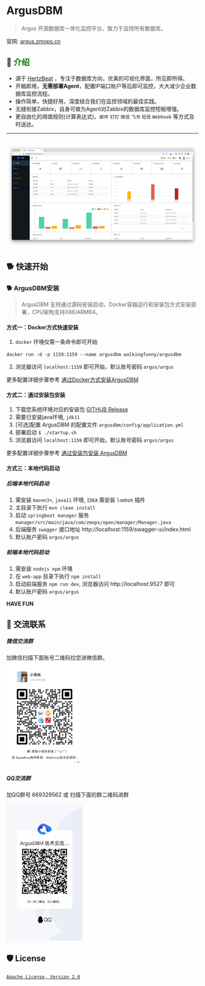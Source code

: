 # ArgusDBM  

> Argus 开源数据库一体化监控平台，致力于监控所有数据库。

官网: [argus.zmops.cn](https://argus.zmops.cn/)

## 🎡 <font color="green">介绍</font>

- 源于 [HertzBeat](https://github.com/dromara/hertzbeat) ，专注于数据库方向，优美的可视化界面，所见即所得。
- 开箱即用，**无需部署Agent**，配置IP端口账户等后即可监控，大大减少企业数据库监控流程。
- 操作简单，快捷好用，深度结合我们在监控领域的最佳实践。
- 无缝衔接Zabbix，自身可做为Agent对Zabbix的数据库监控短板增强。
- 更自由化的阈值规则(计算表达式)，`邮件` `钉钉` `微信` `飞书` `短信` `Webhook` 等方式及时送达。

---
![argus](home/static/img/home/2.png)  
---

## 🐕 快速开始

### 🐕 ArgusDBM安装

> ArgusDBM 支持通过源码安装启动，Docker容器运行和安装包方式安装部署，CPU架构支持X86/ARM64。

#### 方式一：Docker方式快速安装

1. `docker` 环境仅需一条命令即可开始

`docker run -d -p 1159:1159 --name argusdbm walkingfunny/argusdbm`

2. 浏览器访问 `localhost:1159` 即可开始，默认账号密码 `argus/argus`

更多配置详细步骤参考 [通过Docker方式安装ArgusDBM](https://github.com/zmops/ArgusDBM/tree/main/home/docs/start/docker-deploy.md)

#### 方式二：通过安装包安装

1. 下载您系统环境对应的安装包 [GITHUB Release](https://github.com/zmops/argusdbm/releases)
2. 需要已安装java环境, `jdk11`
3. [可选]配置 ArgusDBM 的配置文件 `argusdbm/config/application.yml`
4. 部署启动 `$ ./startup.sh `
5. 浏览器访问 `localhost:1159` 即可开始，默认账号密码 `argus/argus`

更多配置详细步骤参考 [通过安装包安装 ArgusDBM](https://github.com/zmops/ArgusDBM/tree/main/home/docs/start/package-deploy.md)

#### 方式三：本地代码启动

##### 后端本地代码启动

1. 需安装 `maven3+`, `java11` 环境, `IDEA` 需安装 `lombok` 插件
2. 主目录下执行 `mvn clean install`
3. 启动 `springboot manager` 服务 `manager/src/main/java/com/zmops/open/manager/Manager.java`
4. 后端服务 `swagger` 接口地址  http://localhost:1159/swagger-ui/index.html
5. 默认账户密码  `argus/argus`

##### 前端本地代码启动

1. 需安装 `nodejs npm` 环境
2. 在 `web-app` 目录下执行 `npm install`
3. 启动前端服务 `npm run dev`, 浏览器访问 http://localhost:9527 即可
4. 默认账户密码 `argus/argus`

**HAVE FUN**

## 💬 交流联系 

##### 微信交流群

加微信扫描下面账号二维码拉您进微信群。   
<img alt="tan-cloud" src="home/static/img/wechat.jpg" width="200"/>

##### QQ交流群

加QQ群号 669329562 或 扫描下面的群二维码进群

<img alt="tan-cloud" src="home/static/img/qq.jpg" width="200"/>


## 🛡️ License
[`Apache License, Version 2.0`](https://www.apache.org/licenses/LICENSE-2.0.html)
